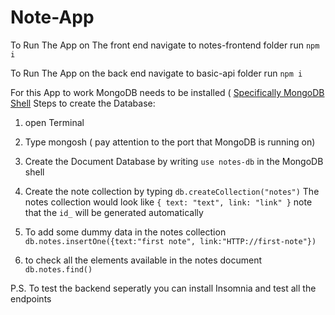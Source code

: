 # Note-App

To Run The App on The front end navigate to notes-frontend folder
run `npm i` 

To Run The App on the back end navigate to basic-api folder
run `npm i`

For this App to work MongoDB needs to be installed ( [Specifically MongoDB Shell](https://www.mongodb.com/try/download/shell)
Steps to create the Database:
1) open Terminal
2) Type mongosh ( pay attention to the port that MongoDB is running on)
3) Create the Document Database by writing `use notes-db` in the MongoDB shell
4) Create the note collection by typing `db.createCollection("notes")`
   The notes collection would look like 
      `
      {
        text: "text",
        link: "link"
      }
      `
  note that the `id_` will be generated automatically
5) To add some dummy data in the notes collection 
  `db.notes.insertOne({text:"first note", link:"HTTP://first-note"})`

6) to check all the elements available in the notes document
   `db.notes.find()`

P.S. To test the backend seperatly you can install Insomnia and test all the endpoints

